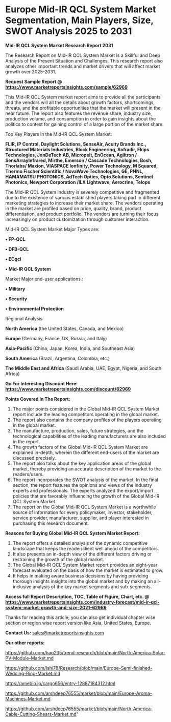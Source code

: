  # Europe Mid-IR QCL System Market Segmentation, Main Players, Size, SWOT Analysis 2025 to 2031

<strong>Mid-IR QCL System Market Research Report 2031</strong>

The Research Report on Mid-IR QCL System Market is a Skillful and Deep Analysis of the Present Situation and Challenges. This research report also analyzes other important trends and market drivers that will affect market growth over 2025-2031.

<strong>Request Sample Report @ <a href=https://www.marketreportsinsights.com/sample/62969>https://www.marketreportsinsights.com/sample/62969</a></strong>

This Mid-IR QCL System market report aims to provide all the participants and the vendors will all the details about growth factors, shortcomings, threats, and the profitable opportunities that the market will present in the near future. The report also features the revenue share, industry size, production volume, and consumption in order to gain insights about the politics to contest for gaining control of a large portion of the market share.

Top Key Players in the Mid-IR QCL System Market:

<strong>FLIR, IP Control, Daylight Solutions, SenseAir, Acuity Brands Inc., Structured Materials Industries, Block Engineering, Sofradir, Ekips Technologies, JonDeTech AB, Micropelt, EnOcean, Agiltron / SensArrayInfrared, Mirthe, Emerson / Cascade Technologies, Bosh, Thorlabs/ Maxion, VIASPACE Ionfinity, Power Technology, M Squared, Thermo Fischer Scientific / NovaWave Technologies, GE, PNNL, HAMAMATSU PHOTONICS, AdTech Optics, Opto Solutions, Sentinel Photonics, Newport Corporation /ILX Lightwave, Aerocrine, Telops</strong>

The Mid-IR QCL System Industry is severely competitive and fragmented due to the existence of various established players taking part in different marketing strategies to increase their market share. The vendors operating in the market are profiled based on price, quality, brand, product differentiation, and product portfolio. The vendors are turning their focus increasingly on product customization through customer interaction.

Mid-IR QCL System Market Major Types are:

<strong>• FP-QCL

• DFB-QCL

• ECqcl

• Mid-IR QCL System</strong>

Market Major end-user applications :

<strong>• Military

• Security

• Environmental Protection</strong>

Regional Analysis

</u><strong><b>North America</b></strong> (the United States, Canada, and Mexico)

<strong><b>Europe </b></strong>(Germany, France, UK, Russia, and Italy)

<strong><b>Asia-Pacific</b></strong> (China, Japan, Korea, India, and Southeast Asia)

<strong><b>South America</b></strong> (Brazil, Argentina, Colombia, etc.)

<strong><b>The Middle East and Africa</b></strong> (Saudi Arabia, UAE, Egypt, Nigeria, and South Africa)

<strong>Go For Interesting Discount Here: <a href=https://www.marketreportsinsights.com/discount/62969>https://www.marketreportsinsights.com/discount/62969</a></strong>

<strong>Points Covered in The Report:</strong>
<ol>
  <li>The major points considered in the Global Mid-IR QCL System Market report include the leading competitors operating in the global market.</li>
  <li>The report also contains the company profiles of the players operating in the global market.</li>
  <li>The manufacture, production, sales, future strategies, and the technological capabilities of the leading manufacturers are also included in the report.</li>
  <li>The growth factors of the Global Mid-IR QCL System Market are explained in-depth, wherein the different end-users of the market are discussed precisely.</li>
  <li>The report also talks about the key application areas of the global market, thereby providing an accurate description of the market to the readers/users.</li>
  <li>The report incorporates the SWOT analysis of the market. In the final section, the report features the opinions and views of the industry experts and professionals. The experts analyzed the export/import policies that are favorably influencing the growth of the Global Mid-IR QCL System Market.</li>
  <li>The report on the Global Mid-IR QCL System Market is a worthwhile source of information for every policymaker, investor, stakeholder, service provider, manufacturer, supplier, and player interested in purchasing this research document.</li>
</ol>
<strong>Reasons for Buying Global Mid-IR QCL System Market Report:</strong>

<ol>
  <li>The report offers a detailed analysis of the dynamic competitive landscape that keeps the reader/client well ahead of the competitors.</li>
  <li>It also presents an in-depth view of the different factors driving or restraining the growth of the global market.</li>
  <li>The Global Mid-IR QCL System Market report provides an eight-year forecast evaluated on the basis of how the market is estimated to grow.</li>
  <li>It helps in making aware business decisions by having providing thorough insights insights into the global market and by making an all-inclusive analysis of the key market segments and sub-segments.</li>
</ol>
<strong>Access full Report Description, TOC, Table of Figure, Chart, etc. @ <a href=https://www.marketreportsinsights.com/industry-forecast/mid-ir-qcl-system-market-growth-and-size-2021-62969>https://www.marketreportsinsights.com/industry-forecast/mid-ir-qcl-system-market-growth-and-size-2021-62969</a></strong>


Thanks for reading this article; you can also get individual chapter wise section or region wise report version like Asia, United States, Europe.

<strong>Contact Us:</strong>
sales@marketreportsinsights.com

<strong>Our other reports:</strong>

<a href=https://github.com/haq235/trend-research/blob/main/North-America-Solar-PV-Module-Market.md>https://github.com/haq235/trend-research/blob/main/North-America-Solar-PV-Module-Market.md</a>

<a href=https://github.com/Ishi78/Research/blob/main/Europe-Semi-finished-Wedding-Ring-Market.md>https://github.com/Ishi78/Research/blob/main/Europe-Semi-finished-Wedding-Ring-Market.md</a>

<a href=https://ameblo.jp/cargo656/entry-12887184312.html>https://ameblo.jp/cargo656/entry-12887184312.html</a>

<a href=https://github.com/arshdeep76555/market/blob/main/Europe-Aroma-Machines-Market.md>https://github.com/arshdeep76555/market/blob/main/Europe-Aroma-Machines-Market.md</a>

<a href=https://github.com/arshdeep76555/market/blob/main/North-America-Cable-Cutting-Shears-Market.md>https://github.com/arshdeep76555/market/blob/main/North-America-Cable-Cutting-Shears-Market.md</a>"

